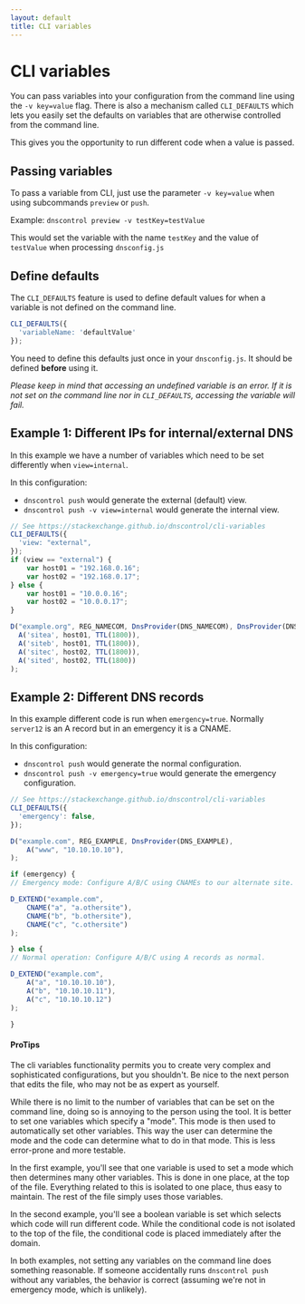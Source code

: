 ```yaml
---
layout: default
title: CLI variables
---
```

# CLI variables

You can pass variables into your configuration from the command line using the `-v key=value` flag. There is also a mechanism called `CLI_DEFAULTS` which lets you easily set the defaults on variables that are otherwise controlled from the command line.

This gives you the opportunity to run different code when a value is passed.

## Passing variables

To pass a variable from CLI, just use the parameter `-v key=value` when using subcommands `preview` or `push`.

Example: `dnscontrol preview -v testKey=testValue`

This would set the variable with the name `testKey` and the value of `testValue` when processing `dnsconfig.js`

## Define defaults

The `CLI_DEFAULTS` feature is used to define default values for when a variable is not defined on the command line.

```js
CLI_DEFAULTS({
  'variableName: 'defaultValue'
});
```

You need to define this defaults just once in your `dnsconfig.js`. It should be defined **before** using it.

_Please keep in mind that accessing an undefined variable is an error. If it is not set on the command line nor in `CLI_DEFAULTS`, accessing the variable will fail._

## Example 1: Different IPs for internal/external DNS

In this example we have a number of variables which need to be set differently when `view=internal`.

In this configuration:

* `dnscontrol push` would generate the external (default) view.
* `dnscontrol push -v view=internal` would generate the internal view.

```js
// See https://stackexchange.github.io/dnscontrol/cli-variables
CLI_DEFAULTS({
  'view: "external",
});
if (view == "external") {
    var host01 = "192.168.0.16";
    var host02 = "192.168.0.17";
} else {
    var host01 = "10.0.0.16";
    var host02 = "10.0.0.17";
}

D("example.org", REG_NAMECOM, DnsProvider(DNS_NAMECOM), DnsProvider(DNS_BIND),
  A('sitea', host01, TTL(1800)),
  A('siteb', host01, TTL(1800)),
  A('sitec', host02, TTL(1800)),
  A('sited', host02, TTL(1800))
);
```

## Example 2: Different DNS records

In this example different code is run when `emergency=true`.  Normally
`server12` is an A record but in an emergency it is a CNAME.

In this configuration:

* `dnscontrol push` would generate the normal configuration.
* `dnscontrol push -v emergency=true` would generate the emergency configuration.

```js
// See https://stackexchange.github.io/dnscontrol/cli-variables
CLI_DEFAULTS({
  'emergency': false,
});

D("example.com", REG_EXAMPLE, DnsProvider(DNS_EXAMPLE),
    A("www", "10.10.10.10"),
);

if (emergency) {
// Emergency mode: Configure A/B/C using CNAMEs to our alternate site.

D_EXTEND("example.com",
    CNAME("a", "a.othersite"),
    CNAME("b", "b.othersite"),
    CNAME("c", "c.othersite")
);

} else {
// Normal operation: Configure A/B/C using A records as normal.

D_EXTEND("example.com",
    A("a", "10.10.10.10"),
    A("b", "10.10.10.11"),
    A("c", "10.10.10.12")
);

}
```

#### ProTips

The cli variables functionality permits you to create very complex and
sophisticated configurations, but you shouldn't. Be nice to the next person
that edits the file, who may not be as expert as yourself.

While there is no limit to the number of variables that can be set on the
command line, doing so is annoying to the person using the tool.  It is better
to set one variables which specify a "mode".  This mode is then used to
automatically set other variables. This way the user can determine the mode and
the code can determine what to do in that mode. This is less error-prone and
more testable.

In the first example, you'll see that one variable is used to set a mode which
then determines many other variables.  This is done in one place, at the top of
the file. Everything related to this is isolated to one place, thus easy to
maintain. The rest of the file simply uses those variables.

In the second example, you'll see a boolean variable is set which selects which
code will run different code. While the conditional code is not isolated to the
top of the file, the conditional code is placed immediately after the domain.

In both examples, not setting any variables on the command line does something
reasonable. If someone accidentally runs `dnscontrol push` without any
variables, the behavior is correct (assuming we're not in emergency mode, which
is unlikely).
